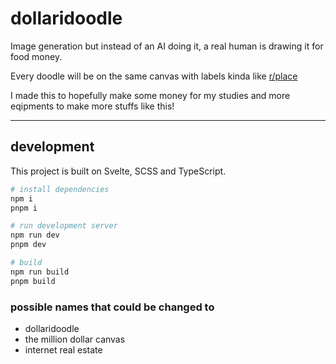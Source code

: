 # dollaridoodle
Image generation but instead of an AI doing it, a real human is drawing it for food money.

Every doodle will be on the same canvas with labels kinda like [r/place](https://reddit.com/r/place)

I made this to hopefully make some money for my studies and more eqipments to make more stuffs like this!

--- 

## development

This project is built on Svelte, SCSS and TypeScript.

```bash
# install dependencies
npm i
pnpm i

# run development server
npm run dev
pnpm dev

# build
npm run build
pnpm build
```


### possible names that could be changed to
- dollaridoodle
- the million dollar canvas
- internet real estate